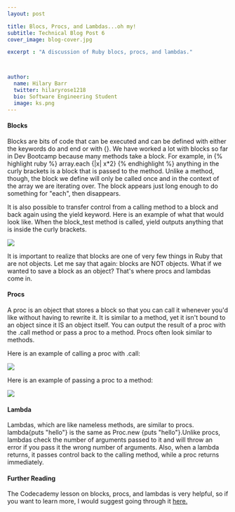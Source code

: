 ```yaml
---
layout: post

title: Blocs, Procs, and Lambdas...oh my!
subtitle: Technical Blog Post 6
cover_image: blog-cover.jpg

excerpt : "A discussion of Ruby blocs, procs, and lambdas."



author:
  name: Hilary Barr
  twitter: hilaryrose1218
  bio: Software Engineering Student
  image: ks.png
---
```

#### Blocks 


Blocks are bits of code that can be executed and can be defined with either the keywords do and end or with {}. We have worked a lot with blocks so far in Dev Bootcamp because many methods take a block. For example, in 
{% highlight ruby %}
array.each {|x| x*2}
{% endhighlight %}
 anything in the curly brackets is a block that is passed to the method. Unlike a method, though, the block we define will only be called once and in the context of the array we are iterating over. The block appears just long enough to do something for "each", then disappears. 


It is also possible to transfer control from a calling method to a block and back again using the yield keyword. Here is an example of what that would look like. When the block_test method is called, yield outputs anything that is inside the curly brackets.

<img src="http://i1371.photobucket.com/albums/ag309/hilaryrose/ScreenShot2014-05-29at101312PM_zps3ab7bab2.png"/>


It is important to realize that blocks are one of very few things in Ruby that are not objects. Let me say that again: blocks are NOT objects. What if we wanted to save a block as an object? That's where procs and lambdas come in. 



#### Procs 


A proc is an object that stores a block so that you can call it whenever you'd like without having to rewrite it. It is similar to a method, yet it isn't bound to an object since it IS an object itself. You can output the result of a proc with the .call method or pass a proc to a method. Procs often look similar to methods. 

Here is an example of calling a proc with .call:


<img src="http://i1371.photobucket.com/albums/ag309/hilaryrose/ScreenShot2014-05-29at101659PM_zpsbad143d0.png"/>


Here is an example of passing a proc to a method:


<img src="http://i1371.photobucket.com/albums/ag309/hilaryrose/ScreenShot2014-05-29at101740PM_zps8362d71c.png"/>




#### Lambda 

Lambdas, which are like nameless methods, are similar to procs. lambda{puts "hello"} is the same as Proc.new {puts "hello"}.Unlike procs, lambdas check the number of arguments passed to it and will throw an error if you pass it the wrong number of arguments. Also, when a lambda returns, it passes control back to the calling method, while a proc returns immediately.


#### Further Reading 
The Codecademy lesson on blocks, procs, and lambdas is very helpful, so if you want to learn more, I would suggest going through it [here.](http://www.codecademy.com/courses/ruby-beginner-en-L3ZCI/0/1/ "here.") 

